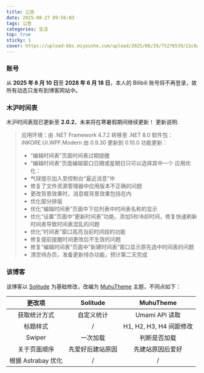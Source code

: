 ```yaml
---
title: 公告
date: 2025-08-27 09:56:03
tags: 公告
categories: 生活
top: true
sticky: 1
cover: https://upload-bbs.miyoushe.com/upload/2025/08/29/75276539/21c8ab927ff8b1b661d9ebc05792e3f4_6208678627466918283.jpg
---
```


### 账号  
从 **2025 年 8 月 10 日**至 **2028 年 6 月 18 日**，本人的 Bilibili 账号将不再登录，故所有动态只发布到博客网站中。  
  
### 木沪时间表
木沪时间表现已更新至 **2.0.2**，未来将在寒暑假期间继续更新！
更新说明:  
> 应用环境：由 .NET Framework 4.7.2 转移至 .NET 8.0
> 软件包：iNKORE.UI.WPF.Modern 由 0.9.30 更新到 0.10.0
> 功能更新：
> - “编辑时间表”页面时间表过期提醒
> - “编辑时间表”页面编辑窗口日期或星期日只可以选择其中一个
> 应用优化：
> - 气球提示加入至控制台“最近消息”中
> - 修复了文件资源管理器中应用版本不正确的问题
> - 更改背景效果时，消息框背景效果包括在内
> - 优化部分排版
> - 优化“编辑时间表”页面中下拉列表中时间表名称的显示
> - 优化“设置”页面中“更新时间表”功能，添加5秒冷却时间，修复快速刷新时间表导致时间表混乱的问题
> - 优化“时间表”窗口高亮当前时间段的功能
> - 修复提前提醒时间更改后不生效的问题
> - 修复“编辑时间表“页面中”新建时间表”窗口显示原先选中时间表的问题
> - 清空待办页，准备更新待办功能，预计第二天完成

### 该博客
该博客以 [Solitude](https://solitude.js.org) 为基础修改，改编为 [MuhuTheme](https://github.com/Muhu-C/MuhuTheme) 主题，不同点如下：

| 更改项 | Solitude | MuhuTheme |  
| :---: | :----: | :----------: |   
| 获取统计方式 | 自定义统计 | Umami API 读取 |
| 标题样式 | / | H1, H2, H3, H4 间距修改 |
| Swiper | 一次加载 | 判断是否加载 |
| 关于页面顺序 | 先爱好后建站原因 | 先建站原因后爱好 |
| 根据 Astrabay 优化 | / | / |